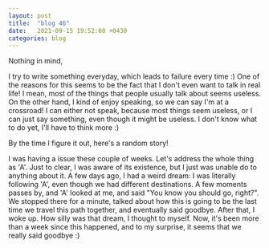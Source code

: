 ```yaml
---
layout: post
title:  "blog 46"
date:   2021-09-15 19:52:00 +0430
categories: blog
---
```


Nothing in mind,

I try to write something everyday, which leads to failure every time :)
One of the reasons for this seems to be the fact that I don't even want to talk in real life! I mean, most of the things that people usually talk about seems useless. On the other hand, I kind of enjoy speaking, so we can say I'm at a crossroad! I can either not speak, because most things seem useless, or I can just say something, even though it might be useless. I don't know what to do yet, I'll have to think more :)

By the time I figure it out, here's a random story!

I was having a issue these couple of weeks. Let's address the whole thing as 'A'. Just to clear, I was aware of its existence, but I just was unable do to anything about it. A few days ago, I had a weird dream: I was literally following 'A', even though we had different destinations. A few moments passes by, and 'A' looked at me, and said "You know you should go, right?". We stopped there for a minute, talked about how this is going to be the last time we travel this path together, and eventually said goodbye.
After that, I woke up. How silly was that dream, I thought to myself. Now, it's been more than a week since this happened, and to my surprise, it seems that we really said goodbye :)
